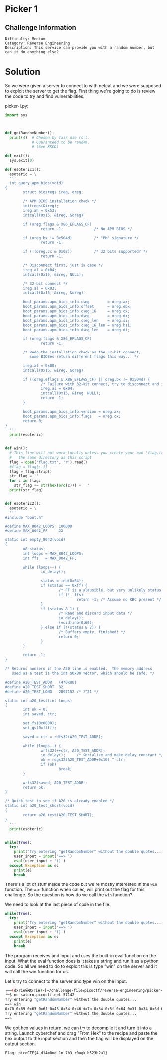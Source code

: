 # Picker 1

## Challenge Information
```
Difficulty: Medium
Category: Reverse Engineering
Description: This service can provide you with a random number, but can it do anything else?
```

# Solution
So we were given a server to connect to with netcat and we were supposed to exploit the server to get the flag. First thing we're going to do is review the code to try and find vulnerabilities.

picker-I.py:
```python
import sys



def getRandomNumber():
  print(4)  # Chosen by fair die roll.
            # Guaranteed to be random.
            # (See XKCD)

def exit():
  sys.exit(0)

def esoteric1():
  esoteric = \
  '''
  int query_apm_bios(void)
{
        struct biosregs ireg, oreg;

        /* APM BIOS installation check */
        initregs(&ireg);
        ireg.ah = 0x53;
        intcall(0x15, &ireg, &oreg);

        if (oreg.flags & X86_EFLAGS_CF)
                return -1;              /* No APM BIOS */

        if (oreg.bx != 0x504d)          /* "PM" signature */
                return -1;

        if (!(oreg.cx & 0x02))          /* 32 bits supported? */
                return -1;

        /* Disconnect first, just in case */
        ireg.al = 0x04;
        intcall(0x15, &ireg, NULL);

        /* 32-bit connect */
        ireg.al = 0x03;
        intcall(0x15, &ireg, &oreg);

        boot_params.apm_bios_info.cseg        = oreg.ax;
        boot_params.apm_bios_info.offset      = oreg.ebx;
        boot_params.apm_bios_info.cseg_16     = oreg.cx;
        boot_params.apm_bios_info.dseg        = oreg.dx;
        boot_params.apm_bios_info.cseg_len    = oreg.si;
        boot_params.apm_bios_info.cseg_16_len = oreg.hsi;
        boot_params.apm_bios_info.dseg_len    = oreg.di;

        if (oreg.flags & X86_EFLAGS_CF)
                return -1;

        /* Redo the installation check as the 32-bit connect;
           some BIOSes return different flags this way... */

        ireg.al = 0x00;
        intcall(0x15, &ireg, &oreg);

        if ((oreg.eflags & X86_EFLAGS_CF) || oreg.bx != 0x504d) {
                /* Failure with 32-bit connect, try to disconnect and ignore */
                ireg.al = 0x04;
                intcall(0x15, &ireg, NULL);
                return -1;
        }

        boot_params.apm_bios_info.version = oreg.ax;
        boot_params.apm_bios_info.flags   = oreg.cx;
        return 0;
}
  '''
  print(esoteric)


def win():
  # This line will not work locally unless you create your own 'flag.txt' in
  #   the same directory as this script
  flag = open('flag.txt', 'r').read()
  #flag = flag[:-1]
  flag = flag.strip()
  str_flag = ''
  for c in flag:
    str_flag += str(hex(ord(c))) + ' '
  print(str_flag)


def esoteric2():
  esoteric = \
  '''
#include "boot.h"

#define MAX_8042_LOOPS  100000
#define MAX_8042_FF     32

static int empty_8042(void)
{
        u8 status;
        int loops = MAX_8042_LOOPS;
        int ffs   = MAX_8042_FF;

        while (loops--) {
                io_delay();

                status = inb(0x64);
                if (status == 0xff) {
                        /* FF is a plausible, but very unlikely status */
                        if (!--ffs)
                                return -1; /* Assume no KBC present */
                }
                if (status & 1) {
                        /* Read and discard input data */
                        io_delay();
                        (void)inb(0x60);
                } else if (!(status & 2)) {
                        /* Buffers empty, finished! */
                        return 0;
                }
        }

        return -1;
}

/* Returns nonzero if the A20 line is enabled.  The memory address
   used as a test is the int $0x80 vector, which should be safe. */

#define A20_TEST_ADDR   (4*0x80)
#define A20_TEST_SHORT  32
#define A20_TEST_LONG   2097152 /* 2^21 */

static int a20_test(int loops)
{
        int ok = 0;
        int saved, ctr;

        set_fs(0x0000);
        set_gs(0xffff);

        saved = ctr = rdfs32(A20_TEST_ADDR);

        while (loops--) {
                wrfs32(++ctr, A20_TEST_ADDR);
                io_delay();     /* Serialize and make delay constant */
                ok = rdgs32(A20_TEST_ADDR+0x10) ^ ctr;
                if (ok)
                        break;
        }

        wrfs32(saved, A20_TEST_ADDR);
        return ok;
}

/* Quick test to see if A20 is already enabled */
static int a20_test_short(void)
{
        return a20_test(A20_TEST_SHORT);
}
  '''
  print(esoteric)


while(True):
  try:
    print('Try entering "getRandomNumber" without the double quotes...')
    user_input = input('==> ')
    eval(user_input + '()')
  except Exception as e:
    print(e)
    break
```

There's a lot of stuff inside the code but we're mostly interested in the `win` function. The `win` function when called, will print out the flag for this challenge. So the question is how do we call the `win` function?

We need to look at the last piece of code in the file.

```python
while(True):
  try:
    print('Try entering "getRandomNumber" without the double quotes...')
    user_input = input('==> ')
    eval(user_input + '()')
  except Exception as e:
    print(e)
    break
```

The program receives and input and uses the built-in eval function on the input. What the eval function does is it takes a string and run it as a python code. So all we need to do to exploit this is type "win" on the server and it will call the win function for us.

Let's try to connect to the server and type win on the input.

```bash
┌──(dxrie㉿Dxrie)-[~/challenge-file/picoctf/reverse-engineering/picker-1]
└─$ nc saturn.picoctf.net 57142
Try entering "getRandomNumber" without the double quotes...
==> win
0x70 0x69 0x63 0x6f 0x43 0x54 0x46 0x7b 0x34 0x5f 0x64 0x31 0x34 0x6d 0x30 0x6e 0x64 0x5f 0x31 0x6e 0x5f 0x37 0x68 0x33 0x5f 0x72 0x30 0x75 0x67 0x68 0x5f 0x62 0x35 0x32 0x33 0x62 0x32 0x61 0x31 0x7d
Try entering "getRandomNumber" without the double quotes...
==>
```

We got hex values in return, we can try to decompile it and turn it into a string. Launch cyberchef and drag "From Hex" to the recipe and paste the hex output to the input section and then the flag will be displayed on the output section.

`Flag: picoCTF{4_d14m0nd_1n_7h3_r0ugh_b523b2a1}`
